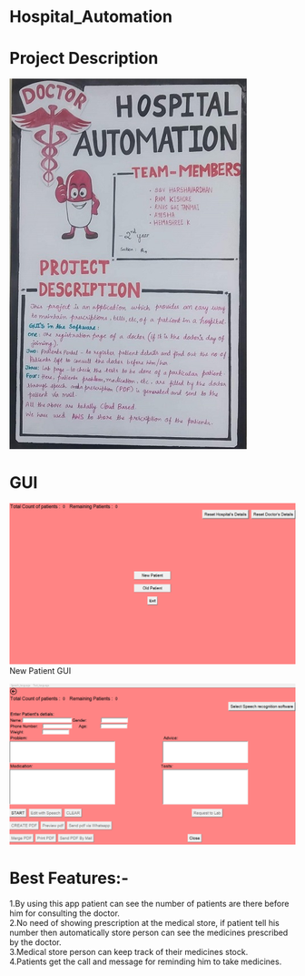 # Hospital_Automation
# Project Description
![](Images/Description.jpg)
# GUI
![](Images/Main.png)
New Patient GUI

![](Images/New_Patient.png)
# Best Features:-
1.By using this app patient can see the number of patients are there before him for consulting the doctor.<br/>
2.No need of showing prescription at the medical store, if patient tell his number then automatically store person can see the medicines prescribed by the doctor.<br/>
3.Medical store person can keep track of their medicines stock.<br/>
4.Patients get the call and message for reminding him to take medicines.<br/>
